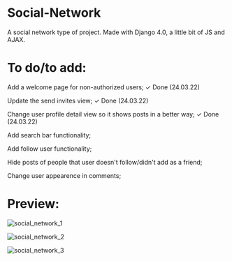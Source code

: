 # Social-Network

A social network type of project. Made with Django 4.0, a little bit of JS and AJAX.

# To do/to add:

Add a welcome page for non-authorized users;
✓ Done (24.03.22)

Update the send invites view;
✓ Done (24.03.22)

Change user profile detail view so it shows posts in a better way;
✓ Done (24.03.22)

Add search bar functionality;

Add follow user functionality;

Hide posts of people that user doesn't follow/didn't add as a friend;

Change user appearence in comments;

# Preview:

![social_network_1](https://user-images.githubusercontent.com/86254474/158975596-cceaea2c-52e1-4a79-8902-8844216b3e21.png)

![social_network_2](https://user-images.githubusercontent.com/86254474/158975774-8e6b4a9a-2fa1-4abf-8d0a-e4c8eec86e08.png)

![social_network_3](https://user-images.githubusercontent.com/86254474/158975630-8c7d74f1-0d0b-4d94-81f9-0da4caa5fb14.png)
